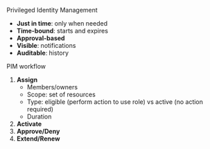 Privileged Identity Management
- **Just in time**: only when needed
- **Time-bound**: starts and expires
- **Approval-based**
- **Visible**: notifications
- **Auditable**: history

PIM workflow
1. **Assign**
	- Members/owners
	- Scope: set of resources
	- Type: eligible (perform action to use role) vs active (no action required)
	- Duration
1. **Activate**
2. **Approve/Deny**
3. **Extend/Renew**